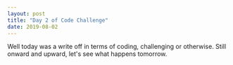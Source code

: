 ```yaml
---
layout: post
title: "Day 2 of Code Challenge"
date: 2019-08-02
---
```


Well today was a write off in terms of coding, challenging or otherwise. Still onward and upward, let's see
what happens tomorrow.